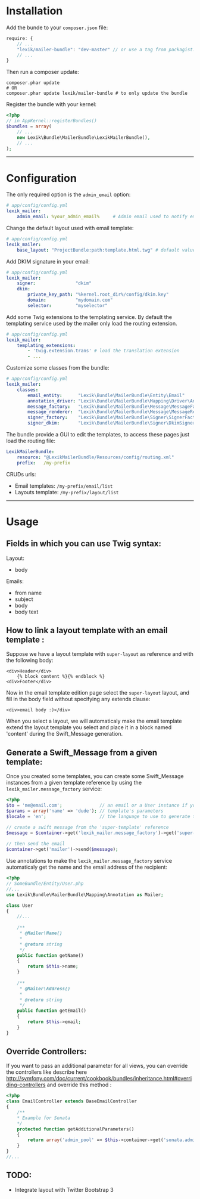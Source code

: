 Installation
============

Add the bunde to your `composer.json` file:

```javascript
require: {
    // ...
    "lexik/mailer-bundle": "dev-master" // or use a tag from packagist.org
    // ...
}
```

Then run a composer update:

```shell
composer.phar update
# OR
composer.phar update lexik/mailer-bundle # to only update the bundle
```

Register the bundle with your kernel:

```php
<?php
// in AppKernel::registerBundles()
$bundles = array(
    // ...
    new Lexik\Bundle\MailerBundle\LexikMailerBundle(),
    // ...
);
```

___________________

Configuration
=============

The only required option is the `admin_email` option:

```yaml
# app/config/config.yml
lexik_mailer:
    admin_email: %your_admin_email%     # Admin email used to notify email templates errors
```

Change the default layout used with email template:

```yaml
# app/config/config.yml
lexik_mailer:
    base_layout: "ProjectBundle:path:template.html.twg" # default value is "LexikMailerBundle::layout.html.twig"
```

Add DKIM signature in your email:

```yaml
# app/config/config.yml
lexik_mailer:
    signer:               "dkim"
    dkim:
        private_key_path: "%kernel.root_dir%/config/dkim.key"
        domain:           "mydomain.com"
        selector:         "myselector"
```

Add some Twig extensions to the templating service.
By default the templating service used by the mailer only load the routing extension.

```yaml
# app/config/config.yml
lexik_mailer:
    templating_extensions:
        - 'twig.extension.trans' # load the translation extension
        - ...
```

Customize some classes from the bundle:

```yaml
# app/config/config.yml
lexik_mailer:
    classes:
        email_entity:      "Lexik\Bundle\MailerBundle\Entity\Email"               # the email entity to use to represent an email template
        annotation_driver: "Lexik\Bundle\MailerBundle\Mapping\Driver\Annotation"  # annotation driver used to get the user's name and email
        message_factory:   "Lexik\Bundle\MailerBundle\Message\MessageFactory"     # message factory service class
        message_renderer:  "Lexik\Bundle\MailerBundle\Message\MessageRenderer"    # message renderer service class
        signer_factory:    "Lexik\Bundle\MailerBundle\Signer\SignerFactory"       # signer factory service class
        signer_dkim:       "Lexik\Bundle\MailerBundle\Signer\DkimSigner"          # DKMI signer service class
```

The bundle provide a GUI to edit the templates, to access these pages just load the routing file:

```yaml
LexikMailerBundle:
    resource: "@LexikMailerBundle/Resources/config/routing.xml"
    prefix:   /my-prefix
```

CRUDs urls:

* Email templates:  `/my-prefix/email/list`
* Layouts template: `/my-prefix/layout/list`

___________________

Usage
=====

Fields in which you can use Twig syntax:
----------------------------------------

Layout:

* body

Emails:

* from name
* subject
* body
* body text

How to link a layout template with an email template :
------------------------------------------------------

Suppose we have a layout template with `super-layout` as reference and with the following body:

```
<div>Header</div>
    {% block content %}{% endblock %}
<div>Footer</div>
```

Now in the email template edition page select the `super-layout` layout, and fill in the body field without specifying any extends clause:

```
<div>email body :)</div>
```

When you select a layout, we will automaticaly make the email template extend the layout template you select and place it in a block named 'content' during the Swift_Message generation.

Generate a Swift_Message from a given template:
-----------------------------------------------

Once you created some templates, you can create some Swift_Message instances from a given template reference by using the `lexik_mailer.message_factory` service:

```php
<?php
$to = 'me@email.com';              // an email or a User instance if you use provided annotations.
$params = array('name' => 'dude'); // template's parameters 
$locale = 'en';                    // the language to use to generate the message.

// create a swift message from the 'super-template' reference
$message = $container->get('lexik_mailer.message_factory')->get('super-template', $to, $params, $locale);
    
// then send the email
$container->get('mailer')->send($message);
```
    
    
Use annotations to make the `lexik_mailer.message_factory` service automaticaly get the name and the email address of the recipient:

```php
<?php
// SomeBundle/Entity/User.php
//...
use Lexik\Bundle\MailerBundle\Mapping\Annotation as Mailer;

class User
{
    //...
        
    /**
     * @Mailer\Name()
     *
     * @return string
     */
    public function getName()
    {
        return $this->name;
    }
        
    /**
     * @Mailer\Address()
     *
     * @return string
     */
    public function getEmail()
    {
        return $this->email;
    }
}
```
Override Controllers:
---------------------

If you want to pass an additional parameter for all views, you can override the controllers like describe here http://symfony.com/doc/current/cookbook/bundles/inheritance.html#overriding-controllers
and override this method :

```php
<?php
class EmailController extends BaseEmailController
{
    /**
    * Example for Sonata
    */
    protected function getAdditionalParameters()
    {
        return array('admin_pool' => $this->container->get('sonata.admin.pool'));
    }
}
//...
```

TODO:
-----

- Integrate layout with Twitter Bootstrap 3
